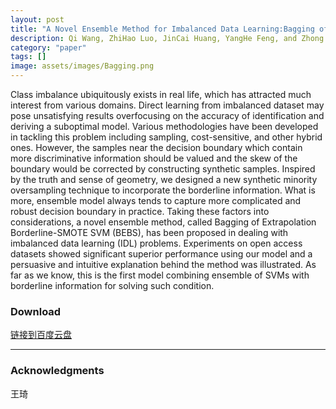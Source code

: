 ```yaml
---
layout: post
title: "A Novel Ensemble Method for Imbalanced Data Learning:Bagging of Extrapolation-SMOTE SVM"
description: Qi Wang, ZhiHao Luo, JinCai Huang, YangHe Feng, and Zhong Liu
category: "paper"
tags: []
image: assets/images/Bagging.png
---
```

Class imbalance ubiquitously exists in real life, which has attracted much interest from various domains. Direct learning from imbalanced dataset may pose unsatisfying results overfocusing on the accuracy of identification and deriving a suboptimal model. Various methodologies have been developed in tackling this problem including sampling, cost-sensitive, and other hybrid ones.<!--excerpt--> However, the samples near the decision boundary which contain more discriminative information should be valued and the skew of the boundary would be corrected by constructing synthetic samples. Inspired by the truth and sense of geometry, we designed a new synthetic minority oversampling technique to incorporate the borderline information. What is more, ensemble model always tends to capture more complicated and robust decision boundary in practice.  Taking these factors into considerations, a novel ensemble method, called Bagging of Extrapolation Borderline-SMOTE SVM (BEBS), has been proposed in dealing with imbalanced data learning (IDL) problems. Experiments on open access datasets showed significant superior performance using our model and a persuasive and intuitive explanation behind the method was illustrated. As far as we know, this is the first model combining ensemble of SVMs with borderline information for solving such condition.

### Download

[链接到百度云盘][1]

[1]:http://pan.baidu.com/s/1pLhRpub

---

### Acknowledgments

王琦